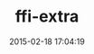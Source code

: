 ---
layout: post
title:  "ffi-extra"
repo:   "meh/ruby-ffi-extra"
date:   2015-02-18 17:04:19
gemurl: http://github.com/meh/ruby-ffi-extra
---